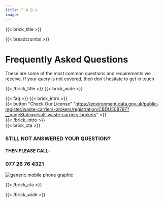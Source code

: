 ```yaml
---
title: F.A.Q.s
image:
--- 
```

{{< brick_title >}}

{{< breadcrumbs >}}

# Frequently Asked Questions

These are some of the most common questions and requirements we receive.
If your query is not covered, then don't hesitate to get in touch 

{{< /brick_title >}}
{{< brick_wide >}}

{{< faq >}}
{{< brick_intro >}}                                                                                                                                                            
  {{< button "Check Our License" "https://environment.data.gov.uk/public-register/waste-carriers-brokers/registration/CBDU508787?__pageState=result-waste-carriers-brokers" >}}  
{{< /brick_intro >}}  
{{< brick_cta >}}

### STILL NOT ANSWERED YOUR QUESTION?
#### THEN PLEASE CALL:

### 077 26 76 4321

![generic mobile phone graphic](/uploads/illustrations/cuate/phone2.svg)

{{< /brick_cta >}}



{{< /brick_wide >}}
